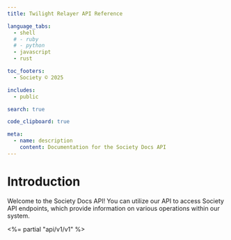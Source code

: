 ```yaml
---
title: Twilight Relayer API Reference

language_tabs:
  - shell
  # - ruby
  # - python
  - javascript
  - rust

toc_footers:
  - Society © 2025

includes:
  - public

search: true

code_clipboard: true

meta:
  - name: description
    content: Documentation for the Society Docs API
---
```


# Introduction

Welcome to the Society Docs API! You can utilize our API to access Society API endpoints, which provide information on various operations within our system.

<%= partial "api/v1/v1" %>
